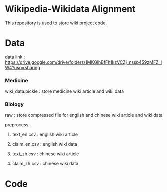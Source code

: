 # Wikipedia-Wikidata Alignment
This repository is used to store wiki project code.
# Data
data link : https://drive.google.com/drive/folders/1MKGlhBfFh1kzVCZj_nssp459zMFZ_lW4?usp=sharing

### Medicine 

wiki_data.pickle : store medicine wiki article and wiki data 

### Biology 

raw : store compressed file for english and chinese wiki article and wiki data

preprocess:

1. text_en.csv : english wiki article

2. claim_en.csv : english wiki data
 
3. text_zh.csv : chinese wiki article

4. claim_zh.csv : chinese wiki data

# Code 



